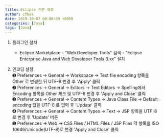 ```yaml
---
title: Eclipse 기본 설정
author: chhak
date: 2019-10-07 00:00:00 +0800
categories: [Java]
tags: [Java]
---
```


1. 플러그인 설치

   - Eclipse Marketplace - "Web Developer Tools" 검색 -
     "Eclipse Enterprise Java and Web Developer Tools 3.xx" 설치

2. 인코딩 설정  
   ➊ Preferences → General → Workspace → Text file encoding 항목을 Other 로 변경한 뒤 UTF-8 변경 후 'Apply' 클릭  
   ➋ Preferences → General → Editors → Text Editors → Spelling에서 Encoding 항목을 Other 체크 및 UTF-8 변경 후 'Apply and Close' 클릭  
   ➌ Preferences → General → Content Types → Java Class File → Default encoding 값을 UTF-8 로 입력 후 'Update' 클릭  
   ➍ Preferences → General → Content Types → Text → JSP 항목을 UTF-8 로 변경 후 'Update' 버튼  
   ➎ Preferences → Web → CSS Files / HTML Files / JSP Files 각 항목을 ISO 10646/Unicode(UTF-8)로 변경 'Apply and Close' 클릭
